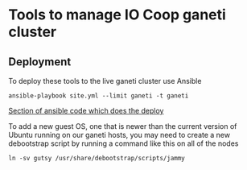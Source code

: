 # Tools to manage IO Coop ganeti cluster

## Deployment

To deploy these tools to the live ganeti cluster use Ansible

```
ansible-playbook site.yml --limit ganeti -t ganeti
```

[Section of ansible code which does the deploy](https://github.com/iocoop/configs/blob/2311664e69e46b0222a2bab9ded88d0190c88bac/ansible/roles/ganeti/tasks/main.yml#L38-L41)

To add a new guest OS, one that is newer than the current version of Ubuntu running
on our ganeti hosts, you may need to create a new debootstrap script by running a command like
this on all of the nodes

```shell
ln -sv gutsy /usr/share/debootstrap/scripts/jammy
```
